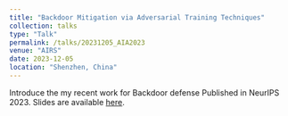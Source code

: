 ```yaml
---
title: "Backdoor Mitigation via Adversarial Training Techniques"
collection: talks
type: "Talk"
permalink: /talks/20231205_AIA2023
venue: "AIRS"
date: 2023-12-05
location: "Shenzhen, China"
---
```


Introduce the my recent work for Backdoor defense Published in NeurIPS 2023. Slides are available [here](https://drive.google.com/file/d/1TdrLyiYHNcVNX0l_8WwkZTuh12IcLwID/view?usp=drive_link).
